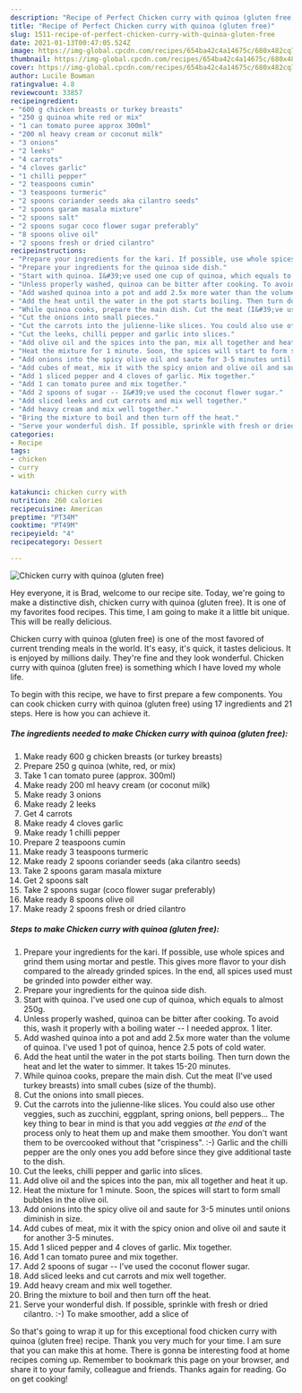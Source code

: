 ```yaml
---
description: "Recipe of Perfect Chicken curry with quinoa (gluten free)"
title: "Recipe of Perfect Chicken curry with quinoa (gluten free)"
slug: 1511-recipe-of-perfect-chicken-curry-with-quinoa-gluten-free
date: 2021-01-13T00:47:05.524Z
image: https://img-global.cpcdn.com/recipes/654ba42c4a14675c/680x482cq70/chicken-curry-with-quinoa-gluten-free-recipe-main-photo.jpg
thumbnail: https://img-global.cpcdn.com/recipes/654ba42c4a14675c/680x482cq70/chicken-curry-with-quinoa-gluten-free-recipe-main-photo.jpg
cover: https://img-global.cpcdn.com/recipes/654ba42c4a14675c/680x482cq70/chicken-curry-with-quinoa-gluten-free-recipe-main-photo.jpg
author: Lucile Bowman
ratingvalue: 4.8
reviewcount: 33857
recipeingredient:
- "600 g chicken breasts or turkey breasts"
- "250 g quinoa white red or mix"
- "1 can tomato puree approx 300ml"
- "200 ml heavy cream or coconut milk"
- "3 onions"
- "2 leeks"
- "4 carrots"
- "4 cloves garlic"
- "1 chilli pepper"
- "2 teaspoons cumin"
- "3 teaspoons turmeric"
- "2 spoons coriander seeds aka cilantro seeds"
- "2 spoons garam masala mixture"
- "2 spoons salt"
- "2 spoons sugar coco flower sugar preferably"
- "8 spoons olive oil"
- "2 spoons fresh or dried cilantro"
recipeinstructions:
- "Prepare your ingredients for the kari. If possible, use whole spices and grind them using mortar and pestle. This gives more flavor to your dish compared to the already grinded spices. In the end, all spices used must be grinded into powder either way."
- "Prepare your ingredients for the quinoa side dish."
- "Start with quinoa. I&#39;ve used one cup of quinoa, which equals to almost 250g."
- "Unless properly washed, quinoa can be bitter after cooking. To avoid this, wash it properly with a boiling water -- I needed approx. 1 liter."
- "Add washed quinoa into a pot and add 2.5x more water than the volume of quinoa. I&#39;ve used 1 pot of quinoa, hence 2.5 pots of cold water."
- "Add the heat until the water in the pot starts boiling. Then turn down the heat and let the water to simmer. It takes 15-20 minutes."
- "While quinoa cooks, prepare the main dish. Cut the meat (I&#39;ve used turkey breasts) into small cubes (size of the thumb)."
- "Cut the onions into small pieces."
- "Cut the carrots into the julienne-like slices. You could also use other veggies, such as zucchini, eggplant, spring onions, bell peppers... The key thing to bear in mind is that you add veggies *at the end* of the process only to heat them up and make them smoother. You don&#39;t want them to be overcooked without that &#34;crispiness&#34;. :-) Garlic and the chilli pepper are the only ones you add before since they give additional taste to the dish."
- "Cut the leeks, chilli pepper and garlic into slices."
- "Add olive oil and the spices into the pan, mix all together and heat it up."
- "Heat the mixture for 1 minute. Soon, the spices will start to form small bubbles in the olive oil."
- "Add onions into the spicy olive oil and saute for 3-5 minutes until onions diminish in size."
- "Add cubes of meat, mix it with the spicy onion and olive oil and saute it for another 3-5 minutes."
- "Add 1 sliced pepper and 4 cloves of garlic. Mix together."
- "Add 1 can tomato puree and mix together."
- "Add 2 spoons of sugar -- I&#39;ve used the coconut flower sugar."
- "Add sliced leeks and cut carrots and mix well together."
- "Add heavy cream and mix well together."
- "Bring the mixture to boil and then turn off the heat."
- "Serve your wonderful dish. If possible, sprinkle with fresh or dried cilantro. :-) To make smoother, add a slice of"
categories:
- Recipe
tags:
- chicken
- curry
- with

katakunci: chicken curry with 
nutrition: 260 calories
recipecuisine: American
preptime: "PT34M"
cooktime: "PT49M"
recipeyield: "4"
recipecategory: Dessert

---
```



![Chicken curry with quinoa (gluten free)](https://img-global.cpcdn.com/recipes/654ba42c4a14675c/680x482cq70/chicken-curry-with-quinoa-gluten-free-recipe-main-photo.jpg)

Hey everyone, it is Brad, welcome to our recipe site. Today, we're going to make a distinctive dish, chicken curry with quinoa (gluten free). It is one of my favorites food recipes. This time, I am going to make it a little bit unique. This will be really delicious.

Chicken curry with quinoa (gluten free) is one of the most favored of current trending meals in the world. It's easy, it's quick, it tastes delicious. It is enjoyed by millions daily. They're fine and they look wonderful. Chicken curry with quinoa (gluten free) is something which I have loved my whole life.




To begin with this recipe, we have to first prepare a few components. You can cook chicken curry with quinoa (gluten free) using 17 ingredients and 21 steps. Here is how you can achieve it.

<!--inarticleads1-->

##### The ingredients needed to make Chicken curry with quinoa (gluten free):

1. Make ready 600 g chicken breasts (or turkey breasts)
1. Prepare 250 g quinoa (white, red, or mix)
1. Take 1 can tomato puree (approx. 300ml)
1. Make ready 200 ml heavy cream (or coconut milk)
1. Make ready 3 onions
1. Make ready 2 leeks
1. Get 4 carrots
1. Make ready 4 cloves garlic
1. Make ready 1 chilli pepper
1. Prepare 2 teaspoons cumin
1. Make ready 3 teaspoons turmeric
1. Make ready 2 spoons coriander seeds (aka cilantro seeds)
1. Take 2 spoons garam masala mixture
1. Get 2 spoons salt
1. Take 2 spoons sugar (coco flower sugar preferably)
1. Make ready 8 spoons olive oil
1. Make ready 2 spoons fresh or dried cilantro




<!--inarticleads2-->

##### Steps to make Chicken curry with quinoa (gluten free):

1. Prepare your ingredients for the kari. If possible, use whole spices and grind them using mortar and pestle. This gives more flavor to your dish compared to the already grinded spices. In the end, all spices used must be grinded into powder either way.
1. Prepare your ingredients for the quinoa side dish.
1. Start with quinoa. I&#39;ve used one cup of quinoa, which equals to almost 250g.
1. Unless properly washed, quinoa can be bitter after cooking. To avoid this, wash it properly with a boiling water -- I needed approx. 1 liter.
1. Add washed quinoa into a pot and add 2.5x more water than the volume of quinoa. I&#39;ve used 1 pot of quinoa, hence 2.5 pots of cold water.
1. Add the heat until the water in the pot starts boiling. Then turn down the heat and let the water to simmer. It takes 15-20 minutes.
1. While quinoa cooks, prepare the main dish. Cut the meat (I&#39;ve used turkey breasts) into small cubes (size of the thumb).
1. Cut the onions into small pieces.
1. Cut the carrots into the julienne-like slices. You could also use other veggies, such as zucchini, eggplant, spring onions, bell peppers... The key thing to bear in mind is that you add veggies *at the end* of the process only to heat them up and make them smoother. You don&#39;t want them to be overcooked without that &#34;crispiness&#34;. :-) Garlic and the chilli pepper are the only ones you add before since they give additional taste to the dish.
1. Cut the leeks, chilli pepper and garlic into slices.
1. Add olive oil and the spices into the pan, mix all together and heat it up.
1. Heat the mixture for 1 minute. Soon, the spices will start to form small bubbles in the olive oil.
1. Add onions into the spicy olive oil and saute for 3-5 minutes until onions diminish in size.
1. Add cubes of meat, mix it with the spicy onion and olive oil and saute it for another 3-5 minutes.
1. Add 1 sliced pepper and 4 cloves of garlic. Mix together.
1. Add 1 can tomato puree and mix together.
1. Add 2 spoons of sugar -- I&#39;ve used the coconut flower sugar.
1. Add sliced leeks and cut carrots and mix well together.
1. Add heavy cream and mix well together.
1. Bring the mixture to boil and then turn off the heat.
1. Serve your wonderful dish. If possible, sprinkle with fresh or dried cilantro. :-) To make smoother, add a slice of




So that's going to wrap it up for this exceptional food chicken curry with quinoa (gluten free) recipe. Thank you very much for your time. I am sure that you can make this at home. There is gonna be interesting food at home recipes coming up. Remember to bookmark this page on your browser, and share it to your family, colleague and friends. Thanks again for reading. Go on get cooking!

